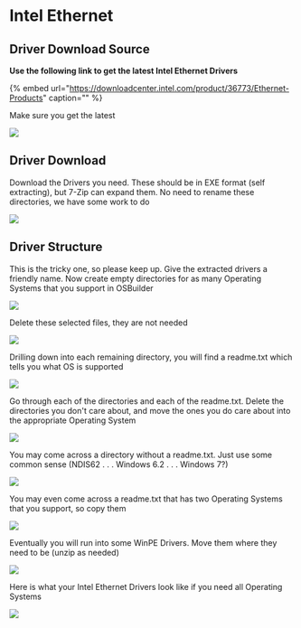 # Intel Ethernet

## Driver Download Source

**Use the following link to get the latest Intel Ethernet Drivers**

{% embed url="https://downloadcenter.intel.com/product/36773/Ethernet-Products" caption="" %}

Make sure you get the latest

![](../../../.gitbook/assets/image%20%2814%29.png)

## Driver Download

Download the Drivers you need. These should be in EXE format \(self extracting\), but 7-Zip can expand them. No need to rename these directories, we have some work to do

![](../../../.gitbook/assets/image%20%2815%29.png)

## Driver Structure

This is the tricky one, so please keep up. Give the extracted drivers a friendly name. Now create empty directories for as many Operating Systems that you support in OSBuilder

![](../../../.gitbook/assets/image%20%28115%29.png)

Delete these selected files, they are not needed

![](../../../.gitbook/assets/image%20%28159%29.png)

Drilling down into each remaining directory, you will find a readme.txt which tells you what OS is supported

![](../../../.gitbook/assets/image%20%28173%29.png)

Go through each of the directories and each of the readme.txt. Delete the directories you don't care about, and move the ones you do care about into the appropriate Operating System

![](../../../.gitbook/assets/image%20%28107%29.png)

You may come across a directory without a readme.txt. Just use some common sense \(NDIS62 . . . Windows 6.2 . . . Windows 7?\)

![](../../../.gitbook/assets/image%20%2830%29.png)

You may even come across a readme.txt that has two Operating Systems that you support, so copy them

![](../../../.gitbook/assets/image%20%28319%29.png)

Eventually you will run into some WinPE Drivers. Move them where they need to be \(unzip as needed\)

![](../../../.gitbook/assets/image%20%28291%29.png)

Here is what your Intel Ethernet Drivers look like if you need all Operating Systems

![](../../../.gitbook/assets/image%20%2879%29.png)

